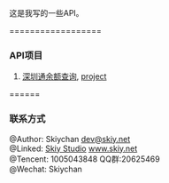 这是我写的一些API。

==================
### API项目
1. [深圳通余额查询](../dev/docs/shenzhentong.md), [project](api/shenzhentong.go)

======
### 联系方式
@Author: Skiychan <dev@skiy.net>   
@Linked: [Skiy Studio](http://www.skiy.net) www.skiy.net  
@Tencent: 1005043848 QQ群:20625469   
@Wechat: Skiychan

